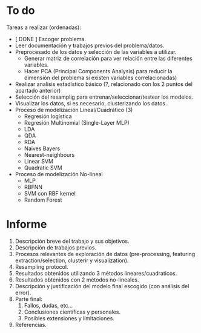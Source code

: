 # To do

Tareas a realizar (ordenadas):

* [ DONE ] Escoger problema.
* Leer documentación y trabajos previos del problema/datos.
* Preprocesado de los datos y selección de las variables a utilizar.
	* Generar matriz de correlación para ver relación entre las diferentes variables.
	* Hacer PCA (Principal Components Analysis) para reducir la dimensión del problema si existen variables correlacionadas)
* Realizar analisis estadístico básico (?, relacionado con los 2 puntos del apartado anterior)
* Selección del resamplig para entrenar/seleccionar/testear los modelos.
* Visualizar los datos, si es necesario, clusterizando los datos.
* Proceso de modelización Lineal/Cuadrático (3)
	* Regresión logística
	* Regresión Multinomial (Single-Layer MLP)
	* LDA
	* QDA
	* RDA
	* Naives Bayers
	* Nearest-neighbours
	* Linear SVM
	* Quadratic SVM
* Proceso de modelización No-lineal
	* MLP
	* RBFNN
	* SVM con RBF kernel
	* Random Forest




# Informe

1. Descripción breve del trabajo y sus objetivos.
2. Descripción de trabajos previos.
3. Procesos relevantes de exploración de datos (pre-processing, featuring extraction/selection, clusterir y visualization).
4. Resampling protocol.
5. Resultados obtenidos utilizando 3 métodos lineares/cuadraticos.
6. Resultados obtenidos con 2 métodos no-lineales.
7. Descripción y justificación del modelo final escogido (con análisis del error).
8. Parte final:
	1. Fallos, dudas, etc...
	2. Conclusiones científicas y personales.
	3. Posibles extensiones y limitaciones.
9. Referencias.